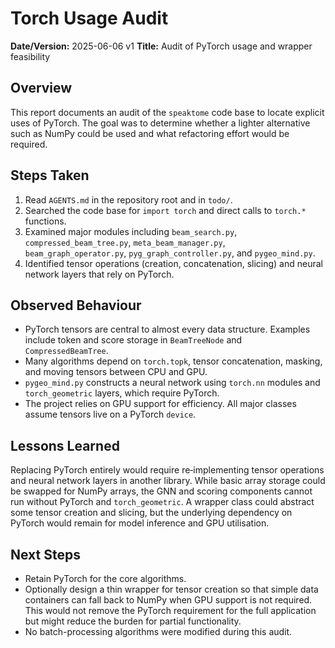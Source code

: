 # Torch Usage Audit

**Date/Version:** 2025-06-06 v1
**Title:** Audit of PyTorch usage and wrapper feasibility

## Overview
This report documents an audit of the `speaktome` code base to locate
explicit uses of PyTorch. The goal was to determine whether a lighter
alternative such as NumPy could be used and what refactoring effort
would be required.

## Steps Taken
1. Read `AGENTS.md` in the repository root and in `todo/`.
2. Searched the code base for `import torch` and direct calls to
   `torch.*` functions.
3. Examined major modules including `beam_search.py`,
   `compressed_beam_tree.py`, `meta_beam_manager.py`,
   `beam_graph_operator.py`, `pyg_graph_controller.py`, and
   `pygeo_mind.py`.
4. Identified tensor operations (creation, concatenation, slicing) and
   neural network layers that rely on PyTorch.

## Observed Behaviour
- PyTorch tensors are central to almost every data structure. Examples
  include token and score storage in `BeamTreeNode` and
  `CompressedBeamTree`.
- Many algorithms depend on `torch.topk`, tensor concatenation, masking,
  and moving tensors between CPU and GPU.
- `pygeo_mind.py` constructs a neural network using `torch.nn` modules
  and `torch_geometric` layers, which require PyTorch.
- The project relies on GPU support for efficiency. All major classes
  assume tensors live on a PyTorch `device`.

## Lessons Learned
Replacing PyTorch entirely would require re‑implementing tensor
operations and neural network layers in another library. While basic
array storage could be swapped for NumPy arrays, the GNN and scoring
components cannot run without PyTorch and `torch_geometric`.
A wrapper class could abstract some tensor creation and slicing, but the
underlying dependency on PyTorch would remain for model inference and
GPU utilisation.

## Next Steps
- Retain PyTorch for the core algorithms.
- Optionally design a thin wrapper for tensor creation so that simple
  data containers can fall back to NumPy when GPU support is not
  required. This would not remove the PyTorch requirement for the full
  application but might reduce the burden for partial functionality.
- No batch-processing algorithms were modified during this audit.
